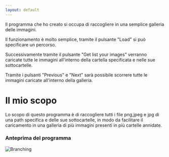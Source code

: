 ```yaml
---
layout: default
---
```


Il programma che ho creato si occupa di raccogliere in una semplice galleria delle immagini.

Il funzionamento è molto semplice, tramite il pulsante "Load" si può specificare un percorso.

Successivamente tramite il pulsante "Get list your images" verranno caricate tutte le immagini all'interno della cartella specificata e nelle sue sottocartelle.

Tramite i pulsanti "Previous" e "Next" sarà possibile scorrere tutte le immagini caricate all'interno della galleria.

# Il mio scopo

Lo scopo di questo programma è di raccogliere tutti i file png,jpeg e jpg di una path specifica e delle sue sottocartelle, in modo da facilitare il caricamento in una galleria di più immagini presenti in più cartelle annidate.


### Anteprima del programma

![Branching](https://chirrathomas.github.io/images/esempio.png)
